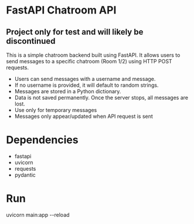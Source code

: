 # FastAPI Chatroom API

## Project only for test and will likely be discontinued 

This is a simple chatroom backend built using FastAPI. It allows users to send messages to a specific chatroom (Room 1/2) using HTTP POST requests.

- Users can send messages with a username and message.
- If no username is provided, it will default to random strings.
- Messages are stored in a Python dictionary.
- Data is not saved permanently. Once the server stops, all messages are lost.
- Use only for temporary messages
- Messages only appear/updated when API request is sent





# Dependencies

- fastapi
- uvicorn
- requests
- pydantic



# Run

uvicorn main:app --reload


